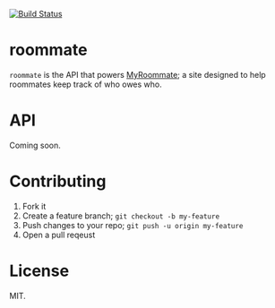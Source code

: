 [![Build Status](https://secure.travis-ci.org/jaredonline/roommate.png?branch=master)](http://travis-ci.org/jaredonline/roommate)

# roommate

`roommate` is the API that powers [MyRoommate](http://www.myroommateapp.com); a site designed to help roommates keep track of who owes who.

# API

Coming soon.

# Contributing

1. Fork it
2. Create a feature branch; `git checkout -b my-feature`
3. Push changes to your repo; `git push -u origin my-feature`
4. Open a pull reqeust

# License

MIT.
